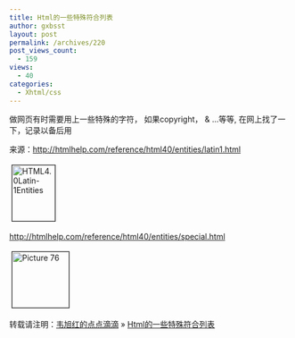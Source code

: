 ```yaml
---
title: Html的一些特殊符合列表
author: gxbsst
layout: post
permalink: /archives/220
post_views_count:
  - 159
views:
  - 40
categories:
  - Xhtml/css
---
```

做网<span style="font-family:STHeiti;">页有时需要用上一些特殊的字符，</span> 如果copyright， & &#8230;等等, 在网上找了一下，<span style="font-family:STHeiti;">记录以备后用</span>

来源：http://htmlhelp.com/reference/html40/entities/latin1.html

<a href="http://www.weixuhong.com/content/uploads/2008/11/html4.0latin-1entities.jpg" onclick="window.open('http://www.weixuhong.com/content/uploads/2008/11/html4.0latin-1entities.jpg','popup','width=1224,height=1584,scrollbars=no,resizable=yes,toolbar=no,directories=no,location=no,menubar=no,status=yes,left=0,top=0');return false"><img src="http://www.weixuhong.com/content/uploads/2008/11/html4.0latin-1entities-tm.jpg" height="100" width="77" border="1" hspace="4" vspace="4" alt="HTML4.0Latin-1Entities" title="HTML4.0Latin-1Entities" /></a>

http://htmlhelp.com/reference/html40/entities/special.html

<a href="http://www.weixuhong.com/content/uploads/2008/11/picture-76.png" onclick="window.open('http://www.weixuhong.com/content/uploads/2008/11/picture-76.png','popup','width=680,height=665,scrollbars=no,resizable=yes,toolbar=no,directories=no,location=no,menubar=no,status=yes,left=0,top=0');return false"><img src="http://www.weixuhong.com/content/uploads/2008/11/picture-76-tm.jpg" height="100" width="102" border="1" hspace="4" vspace="4" alt="Picture 76" title="Picture 76" /></a>

转载请注明：[韦旭红的点点滴滴][1] &raquo; [Html的一些特殊符合列表][2]

 [1]: http://www.weixuhong.com
 [2]: http://www.weixuhong.com/archives/220